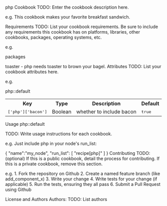 php Cookbook
TODO: Enter the cookbook description here.

e.g. This cookbook makes your favorite breakfast sandwich.

Requirements
TODO: List your cookbook requirements. Be sure to include any requirements this cookbook has on platforms, libraries, other cookbooks, packages, operating systems, etc.

e.g.

packages

toaster - php needs toaster to brown your bagel.
Attributes
TODO: List your cookbook attributes here.

e.g.

php::default

<table> <tr> <th>Key</th> <th>Type</th> <th>Description</th> <th>Default</th> </tr> <tr> <td><tt>['php']['bacon']</tt></td> <td>Boolean</td> <td>whether to include bacon</td> <td><tt>true</tt></td> </tr> </table>

Usage
php::default

TODO: Write usage instructions for each cookbook.

e.g. Just include php in your node's run_list:

{
  "name":"my_node",
  "run_list": [
    "recipe[php]"
  ]
}
Contributing
TODO: (optional) If this is a public cookbook, detail the process for contributing. If this is a private cookbook, remove this section.

e.g. 1. Fork the repository on Github 2. Create a named feature branch (like add_component_x) 3. Write your change 4. Write tests for your change (if applicable) 5. Run the tests, ensuring they all pass 6. Submit a Pull Request using Github

License and Authors
Authors: TODO: List authors
